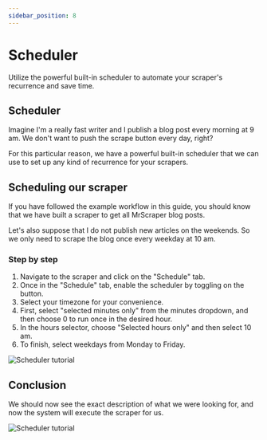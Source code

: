 ```yaml
---
sidebar_position: 8
---
```


# Scheduler

Utilize the powerful built-in scheduler to automate your scraper's recurrence and save time.

## Scheduler

Imagine I'm a really fast writer and I publish a blog post every morning at 9 am. We don't want to push the scrape button every day, right?

For this particular reason, we have a powerful built-in scheduler that we can use to set up any kind of recurrence for your scrapers.

## Scheduling our scraper

If you have followed the example workflow in this guide, you should know that we have built a scraper to get all MrScraper blog posts.

Let's also suppose that I do not publish new articles on the weekends. So we only need to scrape the blog once every weekday at 10 am.

### Step by step

1. Navigate to the scraper and click on the "Schedule" tab.
2. Once in the "Schedule" tab, enable the scheduler by toggling on the button.
3. Select your timezone for your convenience.
4. First, select "selected minutes only" from the minutes dropdown, and then choose 0 to run once in the desired hour.
5. In the hours selector, choose "Selected hours only" and then select 10 am.
6. To finish, select weekdays from Monday to Friday.

![Scheduler tutorial](/img/scheduler1.png)

## Conclusion

We should now see the exact description of what we were looking for, and now the system will execute the scraper for us.

![Scheduler tutorial](/img/scheduler2.png)
